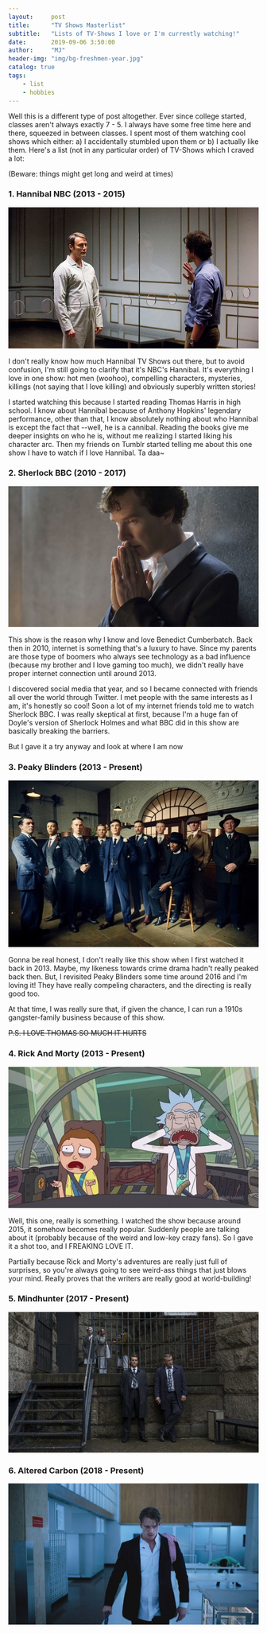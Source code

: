 ```yaml
---
layout:     post
title:      "TV Shows Masterlist"
subtitle:   "Lists of TV-Shows I love or I'm currently watching!"
date:       2019-09-06 3:50:00
author:     "MJ"
header-img: "img/bg-freshmen-year.jpg"
catalog: true
tags:
    - list
    - hobbies
---
```

Well this is a different type of post altogether. Ever since college started, classes aren't always exactly 7 - 5. I always have some free time here and there, squeezed in between classes. I spent most of them watching cool shows which either: a) I accidentally stumbled upon them or b) I actually like them. Here's a list (not in any particular order) of TV-Shows which I craved a lot:

(Beware: things might get long and weird at times)

### 1. Hannibal NBC (2013 - 2015)

![NCB Hannibal](img/in-post/tv-shows/hannibal.jpg)

I don't really know how much Hannibal TV Shows out there, but to avoid confusion, I'm still going to clarify that it's NBC's Hannibal. It's everything I love in one show: hot men (woohoo), compelling characters, mysteries, killings (not saying that I love killing) and obviously superbly written stories!

I started watching this because I started reading Thomas Harris in high school. I know about Hannibal because of Anthony Hopkins' legendary performance, other than that, I know absolutely nothing about who Hannibal is except the fact that --well, he is a cannibal. Reading the books give me deeper insights on who he is, without me realizing I started liking his character arc. Then my friends on Tumblr started telling me about this one show I have to watch if I love Hannibal. Ta daa~

### 2. Sherlock BBC (2010 - 2017)

![Sherlock BBC](img/in-post/tv-shows/sherlock.jpg)

This show is the reason why I know and love Benedict Cumberbatch. Back then in 2010, internet is something that's a luxury to have. Since my parents are those type of boomers who always see technology as a bad influence (because my brother and I love gaming too much), we didn't really have proper internet connection until around 2013. 

I discovered social media that year, and so I became connected with friends all over the world through Twitter. I met people with the same interests as I am, it's honestly so cool! Soon a lot of my internet friends told me to watch Sherlock BBC. I was really skeptical at first, because I'm a huge fan of Doyle's version of Sherlock Holmes and what BBC did in this show are basically breaking the barriers. 

But I gave it a try anyway and look at where I am now

### 3. Peaky Blinders (2013 - Present)

![Peaky Blinders](img/in-post/tv-shows/peaky-blinders.jpg)

Gonna be real honest, I don't really like this show when I first watched it back in 2013. Maybe, my likeness towards crime drama hadn't really peaked back then. But, I revisited Peaky Blinders some time around 2016 and I'm loving it! They have really compeling characters, and the directing is really good too.

At that time, I was really sure that, if given the chance, I can run a 1910s gangster-family business because of this show. 

~~P.S. I LOVE THOMAS SO MUCH IT HURTS~~

### 4. Rick And Morty (2013 - Present)

![Rick And Morty](img/in-post/tv-shows/rickmorty.jpg)

Well, this one, really is something. I watched the show because around 2015, it somehow becomes really popular. Suddenly people are talking about it (probably because of the weird and low-key crazy fans). So I gave it a shot too, and I FREAKING LOVE IT. 

Partially because Rick and Morty's adventures are really just full of surprises, so you're always going to see weird-ass things that just blows your mind. Really proves that the writers are really good at world-building!

### 5. Mindhunter (2017 - Present)

![Mindhunter](img/in-post/tv-shows/mindhunter.jpg)

### 6. Altered Carbon (2018 - Present)

![Altered Carbon](img/in-post/tv-shows/alteredcarbon.jpg)
